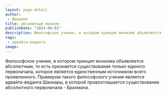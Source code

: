 ```yaml
---
layout: page-detail
author:
 - Яшодеви
title: абсолютный монизм
publishDate: "2024-09-01"
description: Философское учение, в котором принцип монизма объявляется абсолютным, то есть признается существование только единого первоначала, которое является единственным источником всего проявленного. Примером такого философского учения является адвайта-веданта Шанкары, в которой провозглашается существование абсолютного первоначала - Брахмана.
tags:
 - адвайта-веданта
image: 
---
```


Философское учение, в котором принцип монизма объявляется абсолютным, то есть признается существование только единого первоначала, которое является единственным источником всего проявленного. Примером такого философского учения является адвайта-веданта Шанкары, в которой провозглашается существование абсолютного первоначала - Брахмана.

